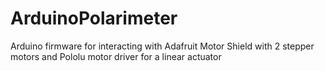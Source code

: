 # ArduinoPolarimeter
Arduino firmware for interacting with Adafruit Motor Shield with 2 stepper motors and Pololu motor driver for a linear actuator
